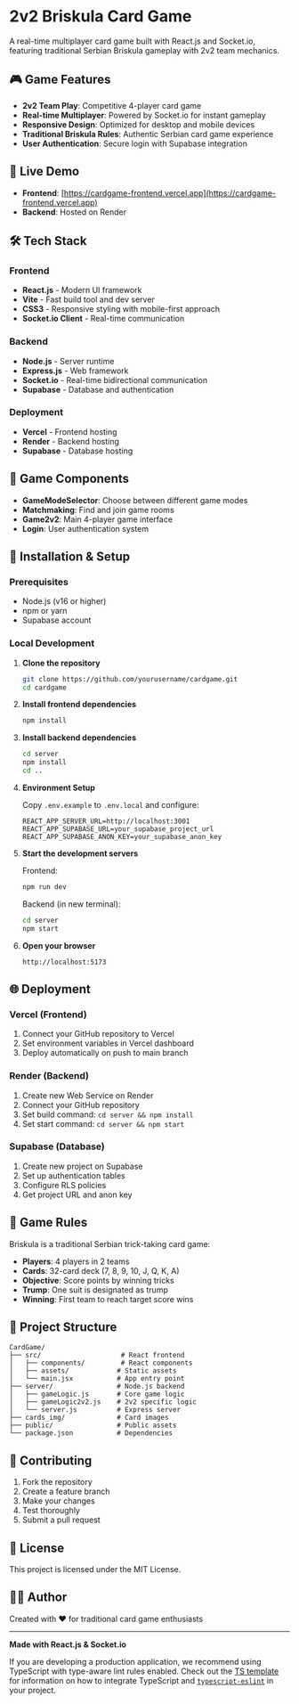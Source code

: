 # 2v2 Briskula Card Game

A real-time multiplayer card game built with React.js and Socket.io, featuring traditional Serbian Briskula gameplay with 2v2 team mechanics.

## 🎮 Game Features

- **2v2 Team Play**: Competitive 4-player card game
- **Real-time Multiplayer**: Powered by Socket.io for instant gameplay
- **Responsive Design**: Optimized for desktop and mobile devices
- **Traditional Briskula Rules**: Authentic Serbian card game experience
- **User Authentication**: Secure login with Supabase integration

## 🚀 Live Demo

- **Frontend**: [https://cardgame-frontend.vercel.app](https://cardgame-frontend.vercel.app)
- **Backend**: Hosted on Render

## 🛠️ Tech Stack

### Frontend

- **React.js** - Modern UI framework
- **Vite** - Fast build tool and dev server
- **CSS3** - Responsive styling with mobile-first approach
- **Socket.io Client** - Real-time communication

### Backend

- **Node.js** - Server runtime
- **Express.js** - Web framework
- **Socket.io** - Real-time bidirectional communication
- **Supabase** - Database and authentication

### Deployment

- **Vercel** - Frontend hosting
- **Render** - Backend hosting
- **Supabase** - Database hosting

## 📱 Game Components

- **GameModeSelector**: Choose between different game modes
- **Matchmaking**: Find and join game rooms
- **Game2v2**: Main 4-player game interface
- **Login**: User authentication system

## 🎯 Installation & Setup

### Prerequisites

- Node.js (v16 or higher)
- npm or yarn
- Supabase account

### Local Development

1. **Clone the repository**

   ```bash
   git clone https://github.com/yourusername/cardgame.git
   cd cardgame
   ```

2. **Install frontend dependencies**

   ```bash
   npm install
   ```

3. **Install backend dependencies**

   ```bash
   cd server
   npm install
   cd ..
   ```

4. **Environment Setup**

   Copy `.env.example` to `.env.local` and configure:

   ```env
   REACT_APP_SERVER_URL=http://localhost:3001
   REACT_APP_SUPABASE_URL=your_supabase_project_url
   REACT_APP_SUPABASE_ANON_KEY=your_supabase_anon_key
   ```

5. **Start the development servers**

   Frontend:

   ```bash
   npm run dev
   ```

   Backend (in new terminal):

   ```bash
   cd server
   npm start
   ```

6. **Open your browser**
   ```
   http://localhost:5173
   ```

## 🌐 Deployment

### Vercel (Frontend)

1. Connect your GitHub repository to Vercel
2. Set environment variables in Vercel dashboard
3. Deploy automatically on push to main branch

### Render (Backend)

1. Create new Web Service on Render
2. Connect your GitHub repository
3. Set build command: `cd server && npm install`
4. Set start command: `cd server && npm start`

### Supabase (Database)

1. Create new project on Supabase
2. Set up authentication tables
3. Configure RLS policies
4. Get project URL and anon key

## 🎲 Game Rules

Briskula is a traditional Serbian trick-taking card game:

- **Players**: 4 players in 2 teams
- **Cards**: 32-card deck (7, 8, 9, 10, J, Q, K, A)
- **Objective**: Score points by winning tricks
- **Trump**: One suit is designated as trump
- **Winning**: First team to reach target score wins

## 📁 Project Structure

```
CardGame/
├── src/                    # React frontend
│   ├── components/         # React components
│   ├── assets/            # Static assets
│   └── main.jsx           # App entry point
├── server/                # Node.js backend
│   ├── gameLogic.js       # Core game logic
│   ├── gameLogic2v2.js    # 2v2 specific logic
│   └── server.js          # Express server
├── cards_img/             # Card images
├── public/                # Public assets
└── package.json           # Dependencies
```

## 🤝 Contributing

1. Fork the repository
2. Create a feature branch
3. Make your changes
4. Test thoroughly
5. Submit a pull request

## 📄 License

This project is licensed under the MIT License.

## 👨‍💻 Author

Created with ❤️ for traditional card game enthusiasts

---

**Made with React.js & Socket.io**

If you are developing a production application, we recommend using TypeScript with type-aware lint rules enabled. Check out the [TS template](https://github.com/vitejs/vite/tree/main/packages/create-vite/template-react-ts) for information on how to integrate TypeScript and [`typescript-eslint`](https://typescript-eslint.io) in your project.
